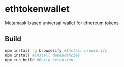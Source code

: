 # ethtokenwallet
Metamask-based universal wallet for ethereum tokens

## Build
```bash
npm install -g browserify #Install browserify
npm install #Install dependencies
npm run build #Build extension
```
